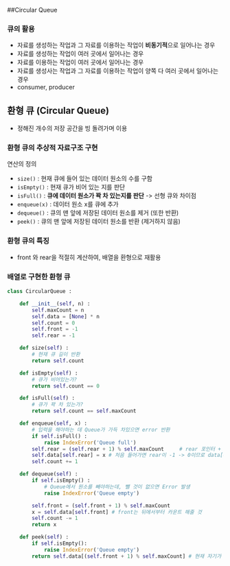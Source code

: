 ##Circular Queue

### 큐의 활용
* 자료를 생성하는 작업과 그 자료를 이용하는 작업이 **비동기적**으로 일어나는 경우
* 자료를 생성하는 작업이 여러 곳에서 일어나는 경우
* 자료를 이용하는 작업이 여러 곳에서 일어나는 경우
* 자료를 생성사는 작업과 그 자료를 이용하는 작업이 양쪽 다 여러 곳에서 일어나는 경우
* consumer, producer

## 환형 큐 (Circular Queue) 
* 정해진 개수의 저장 공간을 빙 돌려가며 이용

### 환형 큐의 추상적 자료구조 구현
연산의 정의
* `size()` : 현재 큐에 들어 있는 데이터 원소의 수를 구함
* `isEmpty()` : 현재 큐가 비어 있는 지를 판단
* `isFull()` : **큐에 데이터 원소가 꽉 차 있는지를 판단** -> 선형 큐와 차이점
* `enqueue(x)` : 데이터 원소 x를 큐에 추가
* `dequeue()` : 큐의 맨 앞에 저장된 데이터 원소를 제거 (또한 반환)
* `peek()` : 큐의 맨 앞에 저장된 데이터 원소를 반환 (제거하지 않음)

### 환형 큐의 특징
- front 와 rear을 적절히 계산하여, 배열을 환형으로 재활용

### 배열로 구현한 환형 큐
```python
class CircularQueue :

    def __init__(self, n) :
        self.maxCount = n
        self.data = [None] * n
        self.count = 0
        self.front = -1
        self.rear = -1

    def size(self) :
        # 현재 큐 길이 반환
        return self.count

    def isEmpty(self) :
        # 큐가 비어있는가?
        return self.count == 0

    def isFull(self) :
        # 큐가 꽉 차 있는가?
        return self.count == self.maxCount

    def enqueue(self, x) :
        # 입력을 해야하는 데 Queue가 가득 차있으면 error 반환
        if self.isFull() :
            raise IndexError('Queue full')
        self.rear = (self.rear + 1) % self.maxCount     # rear 포인터 + 1
        self.data[self.rear] = x # 처음 들어가면 rear이 -1 -> 0이므로 data[0]에 들어갔을 것
        self.count += 1

    def dequeue(self) :
        if self.isEmpty() :
            # Queue에서 원소를 빼야하는데, 뺄 것이 없으면 Error 발생
            raise IndexError('Queue empty')

        self.front = (self.front + 1) % self.maxCount
        x = self.data[self.front] # front는 뒤에서부터 카운트 해줄 것
        self.count -= 1
        return x

    def peek(self) :
        if self.isEmpty():
            raise IndexError('Queue empty')
        return self.data[(self.front + 1) % self.maxCount] # 현재 자기가 마지막을 가르키고 있는데, 원형큐이니, +1이 0번째 원소
```

